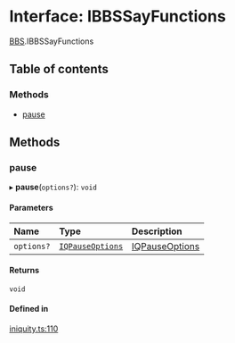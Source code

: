 # Interface: IBBSSayFunctions

[BBS](../modules/BBS.md).IBBSSayFunctions

## Table of contents

### Methods

- [pause](BBS.IBBSSayFunctions.md#pause)

## Methods

### pause

▸ **pause**(`options?`): `void`

#### Parameters

| Name | Type | Description |
| :------ | :------ | :------ |
| `options?` | [`IQPauseOptions`](BBS.IQPauseOptions.md) | [IQPauseOptions](BBS.IQPauseOptions.md) |

#### Returns

`void`

#### Defined in

[iniquity.ts:110](https://github.com/iniquitybbs/iniquity/blob/fe27628/packages/core/src/iniquity.ts#L110)
